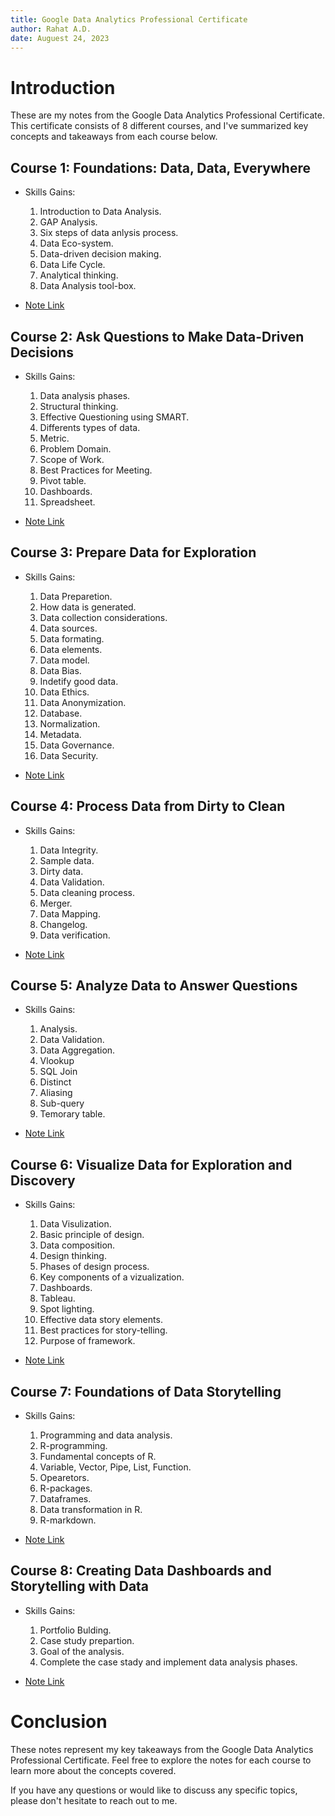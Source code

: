 ```yaml
---
title: Google Data Analytics Professional Certificate
author: Rahat A.D.
date: Auguest 24, 2023
---
```


# Introduction

These are my notes from the Google Data Analytics Professional Certificate. This certificate consists of 8 different courses, and I've summarized key concepts and takeaways from each course below.


## Course 1: Foundations: Data, Data, Everywhere

- Skills Gains: 
	1. Introduction to Data Analysis.
	2. GAP Analysis.
	3. Six steps of data anlysis process.
	4. Data Eco-system.
	5. Data-driven decision making.
	6. Data Life Cycle.
	7. Analytical thinking.
	8. Data Analysis tool-box.
	
- [Note Link](https://github.com/AhmedDiderRahat/Google-Data-Analytics-Specialization/blob/main/Course%20Note/Course%E2%80%9401.pdf)
 


## Course 2: Ask Questions to Make Data-Driven Decisions

- Skills Gains: 
	1. Data analysis phases.
	2. Structural thinking.
	3. Effective Questioning using SMART.
	4. Differents types of data.
	5. Metric.
	6. Problem Domain.
	7. Scope of Work.
	8. Best Practices for Meeting. 
	9. Pivot table.
	10. Dashboards.
	11. Spreadsheet.

- [Note Link](https://github.com/AhmedDiderRahat/Google-Data-Analytics-Specialization/blob/main/Course%20Note/Course%E2%80%9402.pdf) 



## Course 3: Prepare Data for Exploration

- Skills Gains: 
	1. Data Preparetion.
	2. How data is generated.
	3. Data collection considerations.
	4. Data sources.
	5. Data formating.
	6. Data elements.
	7. Data model.
	8. Data Bias.
	9. Indetify good data.
	10. Data Ethics.
	11. Data Anonymization.
	12. Database.
	13. Normalization.
	14. Metadata.
	15. Data Governance.
	16. Data Security.
	
- [Note Link](https://github.com/AhmedDiderRahat/Google-Data-Analytics-Specialization/blob/main/Course%20Note/Course%E2%80%9403.pdf)



## Course 4: Process Data from Dirty to Clean

- Skills Gains: 
	1. Data Integrity.
	2. Sample data.
	3. Dirty data.
	4. Data Validation.
	5. Data cleaning process.
	6. Merger.
	7. Data Mapping. 
	8. Changelog.
	9. Data verification. 

- [Note Link](https://github.com/AhmedDiderRahat/Google-Data-Analytics-Specialization/blob/main/Course%20Note/Course%E2%80%9404.pdf)



## Course 5: Analyze Data to Answer Questions

- Skills Gains: 
	1. Analysis.
	2. Data Validation.
	3. Data Aggregation.
	4. Vlookup
	5. SQL Join
	6. Distinct
	7. Aliasing
	8. Sub-query
	9. Temorary table.
	
- [Note Link](https://github.com/AhmedDiderRahat/Google-Data-Analytics-Specialization/blob/main/Course%20Note/Course%E2%80%9405.pdf)


## Course 6: Visualize Data for Exploration and Discovery

- Skills Gains: 
	1. Data Visulization.
	2. Basic principle of design.
	3. Data composition.
	4. Design thinking. 
	5. Phases of design process.
	6. Key components of a vizualization.
	7. Dashboards.
	8. Tableau.
	9. Spot lighting. 
	10. Effective data story elements.
	11. Best practices for story-telling.
	12. Purpose of framework.

- [Note Link](https://github.com/AhmedDiderRahat/Google-Data-Analytics-Specialization/blob/main/Course%20Note/Course%E2%80%9406.pdf)



## Course 7: Foundations of Data Storytelling

- Skills Gains: 
	1. Programming and data analysis.
	2. R-programming. 
	3. Fundamental concepts of R. 
	4. Variable, Vector, Pipe, List, Function.
	5. Opearetors. 
	6. R-packages.
	7. Dataframes.
	8. Data transformation in R.
	9. R-markdown.

- [Note Link](https://github.com/AhmedDiderRahat/Google-Data-Analytics-Specialization/blob/main/Course%20Note/Course%E2%80%9407.pdf)



## Course 8: Creating Data Dashboards and Storytelling with Data

- Skills Gains: 
	1. Portfolio Bulding.
	2. Case study prepartion.
	3. Goal of the analysis. 
	4. Complete the case stady and implement data analysis phases.

- [Note Link](https://github.com/AhmedDiderRahat/Google-Data-Analytics-Specialization/blob/main/Course%20Note/Course%E2%80%9408.pdf) 



# Conclusion

These notes represent my key takeaways from the Google Data Analytics Professional Certificate. Feel free to explore the notes for each course to learn more about the concepts covered.

If you have any questions or would like to discuss any specific topics, please don't hesitate to reach out to me.

